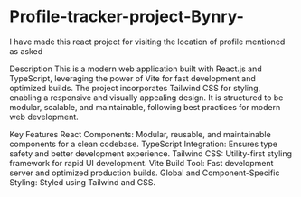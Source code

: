 # Profile-tracker-project-Bynry-
I have made this react project for visiting the location of profile mentioned as asked

Description
This is a modern web application built with React.js and TypeScript, leveraging the power of Vite for fast development and optimized builds. The project incorporates Tailwind CSS for styling, enabling a responsive and visually appealing design. It is structured to be modular, scalable, and maintainable, following best practices for modern web development.

Key Features
React Components: Modular, reusable, and maintainable components for a clean codebase.
TypeScript Integration: Ensures type safety and better development experience.
Tailwind CSS: Utility-first styling framework for rapid UI development.
Vite Build Tool: Fast development server and optimized production builds.
Global and Component-Specific Styling: Styled using Tailwind and CSS.
